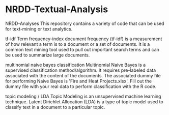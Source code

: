 # NRDD-Textual-Analysis
NRDD-Analyses
This repository contains a variety of code that can be used for text-mining or text analytics.

tf-idf
Term frequency-index document frequency (tf-idf) is a measurement of how relevant a term is to a document or a set of documents. It is a common text mining tool used to pull out important search terms and can be used to summarize large documents.

multinomial naive bayes classification
Multinomial Naive Bayes is a supervised classification method/algorithm. It requires pre-labeled data associated with the content of the documents. The associated dummy file for performing Naive Bayes is 'Fire and Heat Projects.xlsx'. Fill out the dummy file with your real data to perform classification with the R code.

topic modeling / LDA
Topic Modeling is an unsupervised machine learning technique. Latent Dirichlet Allocation (LDA) is a type of topic model used to classify text in a document to a particular topic.
